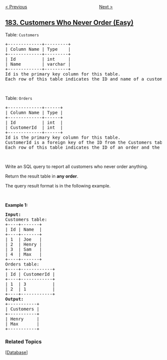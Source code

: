 <!--|This file generated by command(leetcode description); DO NOT EDIT.    |-->
<!--+----------------------------------------------------------------------+-->
<!--|@author    openset <openset.wang@gmail.com>                           |-->
<!--|@link      https://github.com/openset                                 |-->
<!--|@home      https://github.com/openset/leetcode                        |-->
<!--+----------------------------------------------------------------------+-->

[< Previous](../duplicate-emails "Duplicate Emails")
　　　　　　　　　　　　　　　　
[Next >](../department-highest-salary "Department Highest Salary")

## [183. Customers Who Never Order (Easy)](https://leetcode.com/problems/customers-who-never-order "从不订购的客户")

<p>Table: <code>Customers</code></p>

<pre>
+-------------+---------+
| Column Name | Type    |
+-------------+---------+
| Id          | int     |
| Name        | varchar |
+-------------+---------+
Id is the primary key column for this table.
Each row of this table indicates the ID and name of a customer.
</pre>

<p>&nbsp;</p>

<p>Table: <code>Orders</code></p>

<pre>
+-------------+------+
| Column Name | Type |
+-------------+------+
| Id          | int  |
| CustomerId  | int  |
+-------------+------+
Id is the primary key column for this table.
CustomerId is a foreign key of the ID from the Customers table.
Each row of this table indicates the ID of an order and the ID of the customer who ordered it.
</pre>

<p>&nbsp;</p>

<p>Write an SQL query to report all customers who never order anything.</p>

<p>Return the result table in <strong>any order</strong>.</p>

<p>The query result format is in the following example.</p>

<p>&nbsp;</p>
<p><strong>Example 1:</strong></p>

<pre>
<strong>Input:</strong> 
Customers table:
+----+-------+
| Id | Name  |
+----+-------+
| 1  | Joe   |
| 2  | Henry |
| 3  | Sam   |
| 4  | Max   |
+----+-------+
Orders table:
+----+------------+
| Id | CustomerId |
+----+------------+
| 1  | 3          |
| 2  | 1          |
+----+------------+
<strong>Output:</strong> 
+-----------+
| Customers |
+-----------+
| Henry     |
| Max       |
+-----------+
</pre>

### Related Topics
  [[Database](../../tag/database/README.md)]
